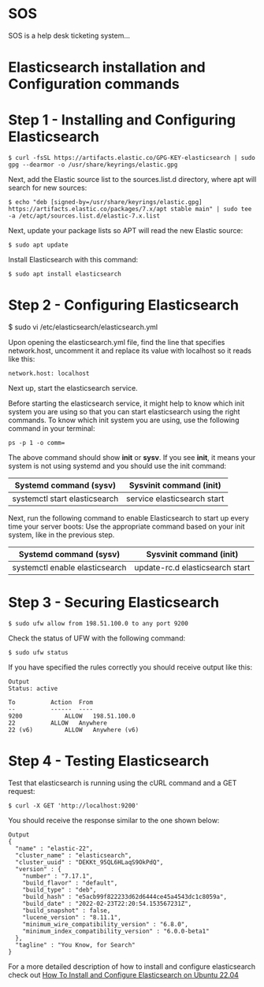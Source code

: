 # SOS
SOS is a help desk ticketing system...

# Elasticsearch installation and Configuration commands

# Step 1 - Installing and Configuring Elasticsearch
```
$ curl -fsSL https://artifacts.elastic.co/GPG-KEY-elasticsearch | sudo gpg --dearmor -o /usr/share/keyrings/elastic.gpg
```

Next, add the Elastic source list to the sources.list.d directory, where apt will search for new sources:

```
$ echo "deb [signed-by=/usr/share/keyrings/elastic.gpg] https://artifacts.elastic.co/packages/7.x/apt stable main" | sudo tee -a /etc/apt/sources.list.d/elastic-7.x.list
```
Next, update your package lists so APT will read the new Elastic source:

```
$ sudo apt update
```

Install Elasticsearch with this command:

```
$ sudo apt install elasticsearch
```

# Step 2 - Configuring Elasticsearch
$ sudo vi /etc/elasticsearch/elasticsearch.yml

Upon opening the elasticsearch.yml file, find the line that specifies network.host, uncomment it and replace its value with localhost so it reads like this:

```
network.host: localhost
```
Next up, start the elasticsearch service.

Before starting the elasticsearch service, it might help to know which init system you are using so that you can start elasticsearch using the right commands.
To know which init system you are using, use the following command in your terminal:

```
ps -p 1 -o comm=
```
The above command should show **init** or **sysv**. If you see **init**, it means your system is not using systemd and you should use the init command:

| Systemd command (**sysv**)    | Sysvinit command (**init**) |
|-------------------------------|-----------------------------|
| systemctl start elasticsearch | service elasticsearch start |


Next, run the following command to enable Elasticsearch to start up every time your server boots:
Use the appropriate command based on your init system, like in the previous step.

| Systemd command (**sysv**)    | Sysvinit command (**init**)     |
|-------------------------------|---------------------------------|
| systemctl enable elasticsearch| update-rc.d elasticsearch start |


# Step 3 - Securing Elasticsearch

```
$ sudo ufw allow from 198.51.100.0 to any port 9200
```

Check the status of UFW with the following command:

```
$ sudo ufw status
```

If you have specified the rules correctly you should receive output like this:

```
Output
Status: active

To			Action	From
--			------	----
9200			ALLOW	198.51.100.0
22			ALLOW	Anywhere
22 (v6)			ALLOW 	Anywhere (v6)
```
# Step 4 - Testing Elasticsearch
Test that elasticsearch is running using the cURL command and a GET request:

```
$ curl -X GET 'http://localhost:9200'
```

You should receive the response similar to the one shown below:

```
Output
{
  "name" : "elastic-22",
  "cluster_name" : "elasticsearch",
  "cluster_uuid" : "DEKKt_95QL6HLaqS9OkPdQ",
  "version" : {
    "number" : "7.17.1",
    "build_flavor" : "default",
    "build_type" : "deb",
    "build_hash" : "e5acb99f822233d62d6444ce45a4543dc1c8059a",
    "build_date" : "2022-02-23T22:20:54.153567231Z",
    "build_snapshot" : false,
    "lucene_version" : "8.11.1",
    "minimum_wire_compatibility_version" : "6.8.0",
    "minimum_index_compatibility_version" : "6.0.0-beta1"
  },
  "tagline" : "You Know, for Search"
}
```

For a more detailed description of how to install and configure elasticsearch check out [How To Install and Configure Elasticsearch on Ubuntu 22.04](https://www.digitalocean.com/community/tutorials/how-to-install-and-configure-elasticsearch-on-ubuntu-22-04)

